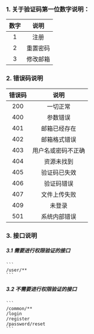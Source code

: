 ### 1. 关于验证码第一位数字说明：

|数字|说明|
|:---:|:---:|
|1|注册|
|2|重置密码|
|3|修改邮箱|

### 2. 错误码说明

|错误码|说明|
|:---:|:---:|
|200|一切正常|
|400|参数错误|
|401|邮箱已经存在|
|402|邮箱格式错误|
|403|用户名或密码不正确|
|404|资源未找到|
|405|验证码已失效|
|406|验证码错误|
|407|文件上传失败|
|409|未登录|
|501|系统内部错误|

### 3. 接口说明

##### 3.1 需要进行权限验证的接口

    ```
    /user/**
    ```

##### 3.2 不需要进行权限验证的接口

    ```
    /common/**
    /login
    /register
    /password/reset
    ```